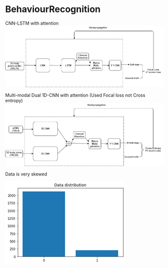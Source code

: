 # BehaviourRecognition
CNN-LSTM with attention
![Oil seep sample](cnnlstm.png)

Multi-modal Dual 1D-CNN with attention (Used Focal loss not Cross entropy)
![Oil seep sample](1dcnnattention.png)


Data is very skewed

![Oil seep sample](validation.png)
